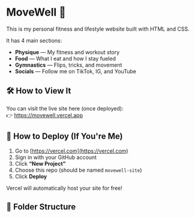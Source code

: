 # MoveWell 💪

This is my personal fitness and lifestyle website built with HTML and CSS.

It has 4 main sections:
- **Physique** — My fitness and workout story
- **Food** — What I eat and how I stay fueled
- **Gymnastics** — Flips, tricks, and movement
- **Socials** — Follow me on TikTok, IG, and YouTube

## 🛠️ How to View It

You can visit the live site here (once deployed):  
👉 https://movewell.vercel.app

## 🚀 How to Deploy (If You're Me)

1. Go to [https://vercel.com](https://vercel.com)
2. Sign in with your GitHub account
3. Click **“New Project”**
4. Choose this repo (should be named `movewell-site`)
5. Click **Deploy**

Vercel will automatically host your site for free!

## 📂 Folder Structure

